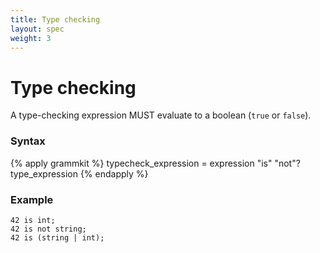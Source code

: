 ```yaml
---
title: Type checking
layout: spec
weight: 3
---
```


# Type checking

A type-checking expression MUST evaluate to a boolean (`true` or `false`).

### Syntax

{% apply grammkit %}
typecheck_expression = expression "is" "not"? type_expression
{% endapply %}


### Example

```letlang
42 is int;
42 is not string;
42 is (string | int);
```
